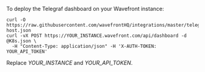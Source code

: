 To deploy the Telegraf dashboard on your Wavefront instance:

```
curl -O https://raw.githubusercontent.com/wavefrontHQ/integrations/master/telegraf/dashboards/telegraf-host.json
curl -vX POST https://YOUR_INSTANCE.wavefront.com/api/dashboard -d @K8s.json \
  -H "Content-Type: application/json" -H 'X-AUTH-TOKEN: YOUR_API_TOKEN'
  ```

  Replace _YOUR_INSTANCE_ and _YOUR_API_TOKEN_.
